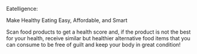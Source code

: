 Eatelligence:

Make Healthy Eating Easy, Affordable, and Smart

Scan food products to get a health score and, if the product is not the best for your health, receive similar but healthier alternative food items that you can consume to be free of guilt and keep your body in great condition!
